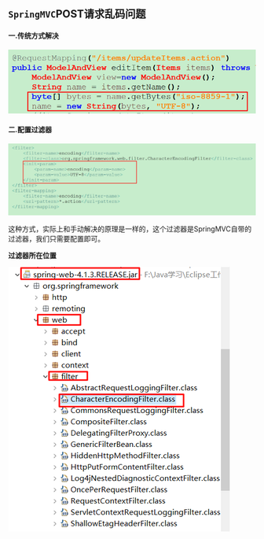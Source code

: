 ## `SpringMVC`POST请求乱码问题

#### 一.传统方式解决

![](../images/2.png)

#### 二.配置过滤器

![](../images/3.png)

​	这种方式，实际上和手动解决的原理是一样的，这个过滤器是SpringMVC自带的过滤器，我们只需要配置即可。

**过滤器所在位置**

![](../images/4.png)